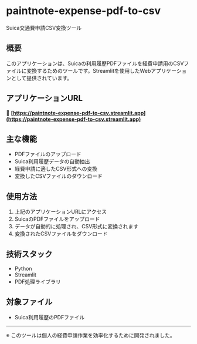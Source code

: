 # paintnote-expense-pdf-to-csv

Suica交通費申請CSV変換ツール

## 概要

このアプリケーションは、Suicaの利用履歴PDFファイルを経費申請用のCSVファイルに変換するためのツールです。Streamlitを使用したWebアプリケーションとして提供されています。

## アプリケーションURL

🔗 **[https://paintnote-expense-pdf-to-csv.streamlit.app](https://paintnote-expense-pdf-to-csv.streamlit.app)**

## 主な機能

- PDFファイルのアップロード
- Suica利用履歴データの自動抽出
- 経費申請に適したCSV形式への変換
- 変換したCSVファイルのダウンロード

## 使用方法

1. 上記のアプリケーションURLにアクセス
2. SuicaのPDFファイルをアップロード
3. データが自動的に処理され、CSV形式に変換されます
4. 変換されたCSVファイルをダウンロード

## 技術スタック

- Python
- Streamlit
- PDF処理ライブラリ

## 対象ファイル

- Suica利用履歴のPDFファイル

---

※ このツールは個人の経費申請作業を効率化するために開発されました。
